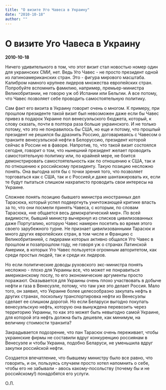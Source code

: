 ```yaml
---
title: "О визите Уго Чавеса в Украину"
date: "2010-10-18"
author: ""
---
```


# О визите Уго Чавеса в Украину

**2010-10-18** 

Ничего удивительного в том, что этот визит стал новостью номер один для украинских СМИ, нет. Ведь Уго Чавес - не просто президент одной из латиноамериканских стран. Это - фигура мирового масштаба. Калибром намного крупнее лидеров множества европейских стран. Попробуйте вспомнить фамилию, например, премьер-министра Великобритании, не говорю уж об Испании или Бельгии. А все потому, что Чавес позволяет себе проводить самостоятельную политику.

Сам факт его визита в Украину говорит очень о многом. К примеру, при прошлом президенте такой визит был невозможен даже если бы Чавес привез в подарок Украине пол венесуэльского бюджета, который, к слову сказать, почти в полтора раза больше украинского. И не только потому, что это не понравилось бы США, но еще и потому, что прошлый президент не решился бы дразнить Россию, договариваясь с Чавесом о транзите венесуэльской нефти в Белоруссию, президент которой сейчас в России не в фаворе. Напротив, то, что такой визит состоялся сегодня, говорит о том, что нынешний президент желает проводить самостоятельную политику или, по крайней мере, не боится демонстрировать самостоятельность как по отношению к США, так и по отношению к российскому президенту. Такую позицию несложно понять. Она выгодна хотя бы с точки зрения того, что позволяет торговаться как с США, так и с Россией,и даже шантажировать их, если те будут пытаться слишком нахраписто проводить свои интересы на Украине.

Сложнее понять позицию бывшего министра иностранных дел Тарасюка, который успел подвергнуть уничтожающей критике власть за то, что они посмели принять Чавеса, с которым, по словам Тарасюка, «не общается весь демократический мир». По всей видимости, бывший министр вычеркнул из списков цивилизованных даже Португалию, которую Чавес намерен посетить во время этого своего зарубежного турне. Не признает цивилизованными Тарасюк и много других европейских стран, в том числе и Францию с Великобританией, с лидерами которых активно общался Уго Чавес в прошлом и позапрошлом году, не говоря уж о странах Латинской Америки, в которых Уго Чавес пользуется огромным авторитетом, как среди простых людей, так и среди их лидеров.

Но если политические доводы руховского экс-министра понять несложно - плохо для Украины все, что может не понравиться американскому послу, то его экономические аргументы просто поражают. Оказывается для Украины очень плохо участвовать в добыче нефти и газа в Венесуэле, потому, что там уже это делает Россия. Мало того, он заявил, что Украине более целесообразно закупать нефть в других странах, поскольку транспортировка нефти из Венесуэлы сделает ее слишком дорогой. Но если Беларуси выгодно покупать венесуэльскую нефть, которую она вынуждена перевозить через территорию Украины, то как это может быть невыгодно самой Украине, для которой эта нефть должна быть дешевле, как минимум, на величину стоимости транзита?

Закрадывается подозрение, что пан Тарасюк очень переживает, чтобы украинские фирмы не составили вдруг конкуренцию россиянам в Венесуэле и чтобы Украина, подобно Беларуси, не уменьшила вдруг закупки российской нефти.

Создается впечатление, что бывшему министру было все равно, что говорить, и он, пользуясь случаем просто хотел напомнить о себе, чтобы его не забывали - авось какому-посольству (почему бы и не российскому!) понадобятся его услуги.

О.Л.